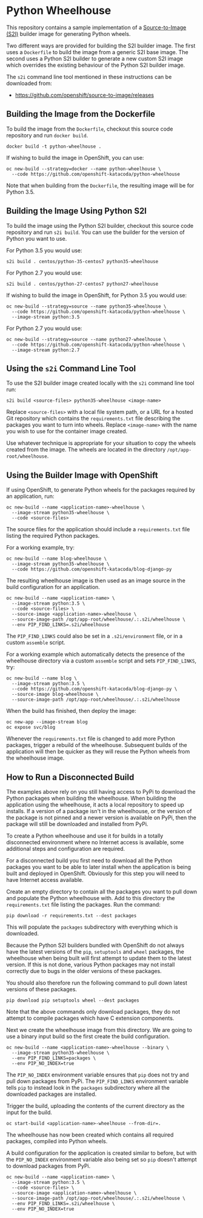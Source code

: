 Python Wheelhouse
=================

This repository contains a sample implementation of a [Source-to-Image (S2I)](https://github.com/openshift/source-to-image) builder image for generating Python wheels.

Two different ways are provided for building the S2I builder image. The first uses a ``Dockerfile`` to build the image from a generic S2I base image. The second uses a Python S2I builder to generate a new custom S2I image which overrides the existing behaviour of the Python S2I builder image.

The ``s2i`` command line tool mentioned in these instructions can be downloaded from:

* https://github.com/openshift/source-to-image/releases

Building the Image from the Dockerfile
--------------------------------------

To build the image from the ``Dockerfile``, checkout this source code repository and run ``docker build``.

```
docker build -t python-wheelhouse .
```

If wishing to build the image in OpenShift, you can use:

```
oc new-build --strategy=docker --name python-wheelhouse \
  --code https://github.com/openshift-katacoda/python-wheelhouse
```

Note that when building from the ``Dockerfile``, the resulting image will be for Python 3.5.

Building the Image Using Python S2I
-----------------------------------

To build the image using the Python S2I builder, checkout this source code repository and run ``s2i build``. You can use the builder for the version of Python you want to use.

For Python 3.5 you would use:

```
s2i build . centos/python-35-centos7 python35-wheelhouse
```

For Python 2.7 you would use:

```
s2i build . centos/python-27-centos7 python27-wheelhouse
```

If wishing to build the image in OpenShift, for Python 3.5 you would use:

```
oc new-build --strategy=source --name python35-wheelhouse \
  --code https://github.com/openshift-katacoda/python-wheelhouse \
  --image-stream python:3.5
```

For Python 2.7 you would use:

```
oc new-build --strategy=source --name python27-wheelhouse \
  --code https://github.com/openshift-katacoda/python-wheelhouse \
  --image-stream python:2.7
```

Using the ``s2i`` Command Line Tool
-----------------------------------

To use the S2I builder image created locally with the ``s2i`` command line tool run:

```
s2i build <source-files> python35-wheelhouse <image-name>
```

Replace ``<source-files>`` with a local file system path, or a URL for a hosted Git repository which contains the ``requirements.txt`` file describing the packages you want to turn into wheels. Replace ``<image-name>`` with the name you wish to use for the container image created.

Use whatever technique is appropriate for your situation to copy the wheels created from the image. The wheels are located in the directory ``/opt/app-root/wheelhouse``.

Using the Builder Image with OpenShift
--------------------------------------

If using OpenShift, to generate Python wheels for the packages required by an application, run:

```
oc new-build --name <application-name>-wheelhouse \
  --image-stream python35-wheelhouse \
  --code <source-files>
```

The source files for the application should include a ``requirements.txt`` file listing the required Python packages.

For a working example, try:

```
oc new-build --name blog-wheelhouse \
  --image-stream python35-wheelhouse \
  --code https://github.com/openshift-katacoda/blog-django-py
```

The resulting wheelhouse image is then used as an image source in the build configuration for an application.

```
oc new-build --name <application-name> \
  --image-stream python:3.5 \
  --code <source-files> \
  --source-image <application-name>-wheelhouse \
  --source-image-path /opt/app-root/wheelhouse/.:.s2i/wheelhouse \
  --env PIP_FIND_LINKS=.s2i/wheelhouse
```

The ``PIP_FIND_LINKS`` could also be set in a ``.s2i/environment`` file, or in a custom ``assemble`` script.

For a working example which automatically detects the presence of the wheelhouse directory via a custom ``assemble`` script and sets ``PIP_FIND_LINKS``, try:

```
oc new-build --name blog \
  --image-stream python:3.5 \
  --code https://github.com/openshift-katacoda/blog-django-py \
  --source-image blog-wheelhouse \
  --source-image-path /opt/app-root/wheelhouse/.:.s2i/wheelhouse
```

When the build has finished, then deploy the image:

```
oc new-app --image-stream blog
oc expose svc/blog
```

Whenever the ``requirements.txt`` file is changed to add more Python packages, trigger a rebuild of the wheelhouse. Subsequent builds of the application will then be quicker as they will reuse the Python wheels from the wheelhouse image.

How to Run a Disconnected Build
-------------------------------

The examples above rely on you still having access to PyPi to download the Python packages when building the wheelhouse. When building the application using the wheelhouse, it acts a local repository to speed up installs. If a version of a package isn't in the wheelhouse, or the version of the package is not pinned and a newer version is available on PyPi, then the package will still be downloaded and installed from PyPi.

To create a Python wheelhouse and use it for builds in a totally disconnected environment where no Internet access is available, some additional steps and configuration are required.

For a disconnected build you first need to download all the Python packages you want to be able to later install when the application is being built and deployed in OpenShift. Obviously for this step you will need to have Internet access available.

Create an empty directory to contain all the packages you want to pull down and populate the Python wheelhouse with. Add to this directory the ``requirements.txt`` file listing the packages. Run the command:

```
pip download -r requirements.txt --dest packages
```

This will populate the ``packages`` subdirectory with everything which is downloaded.

Because the Python S2I builders bundled with OpenShift do not always have the latest versions of the ``pip``, ``setuptools`` and ``wheel`` packages, the wheelhouse when being built will first attempt to update them to the latest version. If this is not done, various Python packages may not install correctly due to bugs in the older versions of these packages.

You should also therefore run the following command to pull down latest versions of these packages.

```
pip download pip setuptools wheel --dest packages
```

Note that the above commands only download packages, they do not attempt to compile packages which have C extension components.

Next we create the wheelhouse image from this directory. We are going to use a binary input build so the first create the build configuration.

```
oc new-build --name <application-name>-wheelhouse --binary \
  --image-stream python35-wheelhouse \
  --env PIP_FIND_LINKS=packages \
  --env PIP_NO_INDEX=true
```

The ``PIP_NO_INDEX`` environment variable ensures that ``pip`` does not try and pull down packages from PyPi. The ``PIP_FIND_LINKS`` environment variable tells ``pip`` to instead look in the ``packages`` subdirectory where all the downloaded packages are installed.

Trigger the build, uploading the contents of the current directory as the input for the build.

```
oc start-build <application-name>-wheelhouse --from-dir=.
```

The wheelhouse has now been created which contains all required packages, compiled into Python wheels.

A build configuration for the application is created similar to before, but with the ``PIP_NO_INDEX`` environment variable also being set so ``pip`` doesn't attempt to download packages from PyPi.

```
oc new-build --name <application-name> \
  --image-stream python:3.5 \
  --code <source-files> \
  --source-image <application-name>-wheelhouse \
  --source-image-path /opt/app-root/wheelhouse/.:.s2i/wheelhouse \
  --env PIP_FIND_LINKS=.s2i/wheelhouse \
  --env PIP_NO_INDEX=true
```
